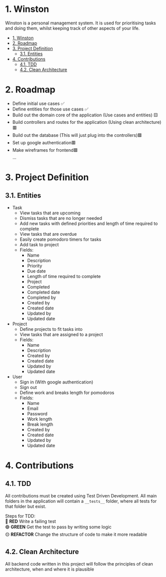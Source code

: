 # 1. Winston

Winston is a personal management system. It is used for prioritising tasks and doing them, whilst keeping track of other aspects of your life.

- [1. Winston](#1-winston)
- [2. Roadmap](#2-roadmap)
- [3. Project Definition](#3-project-definition)
	- [3.1. Entities](#31-entities)
- [4. Contributions](#4-contributions)
	- [4.1. TDD](#41-tdd)
	- [4.2. Clean Architecture](#42-clean-architecture)

# 2. Roadmap

- Define initial use cases ✅
- Define entities for those use cases ✅
- Build out the domain core of the application (Use cases and entities) 🟨
- Build controllers and routes for the application (Using clean architecture)🟥
- Build out the database (This will just plug into the controllers)🟥
- Set up google authentication🟥
- Make wireframes for frontend🟥\
  ...

# 3. Project Definition

## 3.1. Entities

- Task
  - View tasks that are upcoming
  - Dismiss tasks that are no longer needed
  - Add new tasks with defined priorities and length of time required to complete
  - View tasks that are overdue
  - Easily create pomodoro timers for tasks
  - Add task to project
  - Fields:
    - Name
    - Description
    - Priority
    - Due date
    - Length of time required to complete
    - Project
    - Completed
    - Completed date
    - Completed by
    - Created by
    - Created date
    - Updated by
    - Updated date
- Project
  - Define projects to fit tasks into
  - View tasks that are assigned to a project
  - Fields:
    - Name
    - Description
    - Created by
    - Created date
    - Updated by
    - Updated date
- User
  - Sign in (With google authentication)
  - Sign out
  - Define work and breaks length for pomodoros
  - Fields:
    - Name
    - Email
    - Password
    - Work length
    - Break length
    - Created by
    - Created date
    - Updated by
    - Updated date

# 4. Contributions

## 4.1. TDD
All contributions must be created using Test Driven Development. All main folders in the application will contain a `__tests__` folder, where all tests for that folder but exist.

Steps for TDD:\
🔴 **RED** Write a failing test \
🟢 **GREEN** Get the test to pass by writing some logic \
🟡 **REFACTOR** Change the structure of code to make it more readable

## 4.2. Clean Architecture

All backend code written in this project will follow the principles of clean architecture, when and where it is plausible